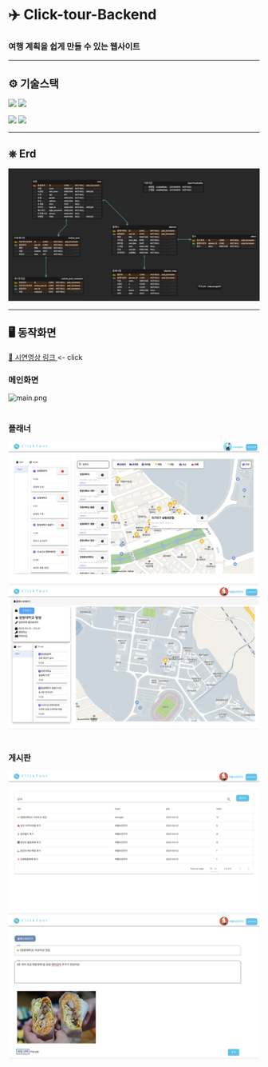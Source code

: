 # ✈️ Click-tour-Backend

### 여행 계획을 쉽게 만들 수 있는 웹사이트

---

## ⚙️ 기술스택
<img src="https://img.shields.io/badge/Java-1572B6?style=for-the-badge&logo=java&logoColor=white">  
<img src="https://img.shields.io/badge/SpringBoot-6DB33F?style=for-the-badge&logo=SpringBoot&logoColor=white">
<p>
<img src="https://img.shields.io/badge/springsecurity-6DB33F?style=for-the-badge&logo=springsecurity&logoColor=white">
<img src="https://img.shields.io/badge/jwt-000000?style=for-the-badge&logo=jsonwebtokens&logoColor=white">
</p>

---
## ⎈ Erd
![erd.png](img%2Ferd.png)

---

## 🖥️ 동작화면

[ 🎥 시연영상 링크 ](https://drive.google.com/file/d/1ducgywz9RQbz5r29hdoIV2y0VeRTOiN5/view)  <- click

### 메인화면
![main.png](img%2Fmain.png)
<br>
<br>

### 플래너
![writePlanner.png](img%2FwritePlanner.png)
<br>
![readPlanner.png](img%2FreadPlanner.png)
<br>
<br>

### 게시판
![readBoard.png](img%2FreadBoard.png)
<br> 
![writeBoard.png](img%2FwriteBoard.png)
